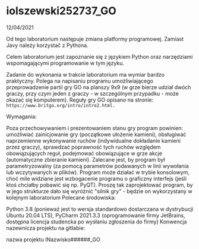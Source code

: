 # iolszewski252737_GO

12/04/2021

Od tego laboratorium następuje zmiana platformy programowej. Zamiast Javy należy korzystać z Pythona.

Celem laboratorium jest zapoznanie się z językiem Python oraz narzędziami wspomagającymi programowanie w tym języku.

Zadanie do wykonania w trakcie laboratorium ma wymiar bardzo praktyczny. Polega na napisaniu programu umożliwiającego przeprowadzenie partii gry GO na planszy 9x9 (w grze bierze udział dwóch graczy, przy czym jeden z graczy - w szczególnym przypadku - może okazać się komputerem). Reguły gry GO opisano na stronie: `https://www.britgo.org/intro/intro2.html.`

Wymagania:

Poza przechowywaniem i prezentowaniem stanu gry program powinien: umożliwiać zainicjowanie gry (początkowe ułożenie kamieni), obsługiwać naprzemienne wykonywanie ruchów (indywidualne dokładanie kamieni przez graczy), sprawdzać poprawność tych ruchów względem obowiązujących reguł, podejmować obowiązujące w grze akcje (automatyczne zbieranie kamieni).
Zalecane jest, by program był parametryzowalny (za pomocą parametrów podawanych w linii wywołania lub wczytywanych w plików).
Program może działać w trybie konsolowym, choć mile widziane jest wzbogacenie programu o graficzny interfejs (jeśli ktoś chciałby pobawić się np. PyQT).
Proszę tak zaprojektować program, by w jego strukturze dało się wyróżnić "silnik gry" - będzie on wykorzystany w kolejnym laboratorium
Polecane środowiska:

Python 3.8 (ponieważ jest to wersja standardowo dostarczana w dystrybucji Ubuntu 20.04 LTS),
PyCharm 2021.3.3 (oprogramowanie firmy JetBrains, dostępna licencja studencka po wysłaniu zgłoszenia do firmy)
Konwencja nazewnicza projektu na gitlabie:

nazwa projektu INazwisko######_GO
